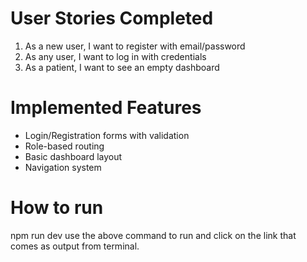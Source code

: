 # User Stories Completed
1. As a new user, I want to register with email/password
2. As any user, I want to log in with credentials
3. As a patient, I want to see an empty dashboard

# Implemented Features
- Login/Registration forms with validation
- Role-based routing
- Basic dashboard layout
- Navigation system

# How to run 
npm run dev 
 use the above command to run and click on the link that comes as output from terminal.